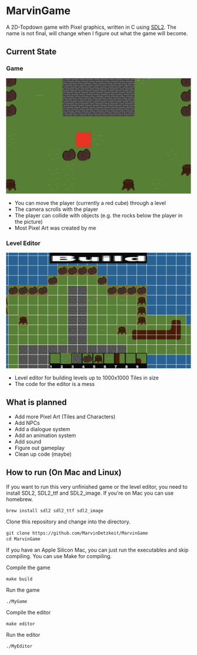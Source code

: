 # MarvinGame
A 2D-Topdown game with Pixel graphics, written in C using [SDL2](https://www.google.com/url?sa=t&source=web&rct=j&opi=89978449&url=https://www.libsdl.org/&ved=2ahUKEwjytPvIxYqGAxU9X_EDHRvfBC4QFnoECBAQAQ&usg=AOvVaw0UKX-Hd5cnZaTK_nk7m-ZI). The name is not final, will change when I figure out what the game will become.

## Current State
### Game
![Current State of the game](src/pics/game.png)

- You can move the player (currently a red cube) through a level
- The camera scrolls with the player
- The player can collide with objects (e.g. the rocks below the player in the picture)
- Most Pixel Art was created by me

### Level Editor
![Level Editor](src/pics/levelEditor.png)

- Level editor for building levels up to 1000x1000 Tiles in size
- The code for the editor is a mess

## What is planned
- Add more Pixel Art (Tiles and Characters)
- Add NPCs
- Add a dialogue system
- Add an animation system
- Add sound
- Figure out gameplay
- Clean up code (maybe)

## How to run (On Mac and Linux)
If you want to run this very unfinished game or the level editor, you need to install SDL2, SDL2\_ttf and SDL2\_image. If you're on Mac you can use homebrew.

```
brew install sdl2 sdl2_ttf sdl2_image
```
Clone this repository and change into the directory.

```
git clone https://github.com/MarvinDetzkeit/MarvinGame
cd MarvinGame
```
If you have an Apple Silicon Mac, you can just run the executables and skip compiling. You can use Make for compiling.

Compile the game

```
make build
```
Run the game

```
./MyGame
```
Compile the editor

```
make editor
```
Run the editor

```
./MyEditor
```
